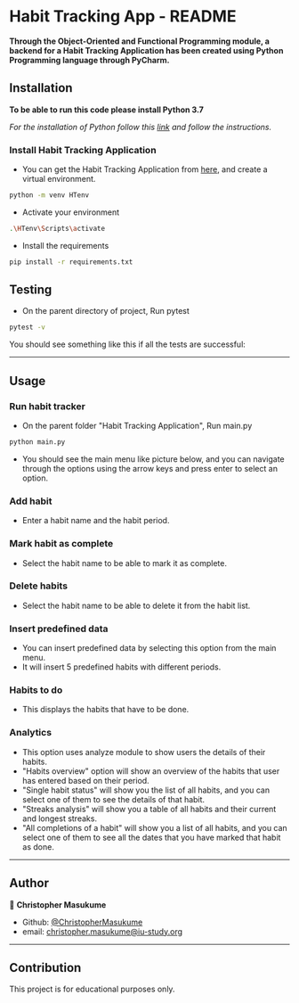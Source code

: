 Habit Tracking App - README
====================================================================================    
**Through the Object-Oriented and Functional Programming module, a backend for a Habit Tracking Application has been 
created using Python Programming language through PyCharm.**

## Installation
**To be able to run this code please install Python 3.7**

*For the installation of Python follow this [link](https://www.python.org/downloads/) and follow the instructions.*


### Install Habit Tracking Application

- You can get the Habit Tracking Application from
[here](https://github.com/ChristopherMasukume/Habit-Tracking-Application/archive/refs/heads/main.zip), and create a virtual environment.

``` sh
python -m venv HTenv
```

- Activate your environment

``` sh
.\HTenv\Scripts\activate
```

- Install the requirements

``` sh
pip install -r requirements.txt
```

## Testing

- On the parent directory of project, Run pytest

``` sh
pytest -v
```

You should see something like this if all the tests are successful:


---
## Usage

### Run habit tracker

- On the parent folder "Habit Tracking Application", Run main.py

``` sh
python main.py
```

- You should see the main menu like picture below, and you can navigate through the options using the arrow keys and press enter to select an option.



 
### Add habit
- Enter a habit name and the habit period.


### Mark habit as complete
- Select the habit name to be able to mark it as complete.


### Delete habits
- Select the habit name to be able to delete it from the habit list.


### Insert predefined data
- You can insert predefined data by selecting this option from the main menu.
- It will insert 5 predefined habits with different periods.


### Habits to do
- This displays the habits that have to be done.


### Analytics
- This option uses analyze module to show users the details of their habits.
- "Habits overview" option will show an overview of the habits that user has entered based on their period.
- "Single habit status" will show you the list of all habits, and you can select one of them to see the details of that habit.
- "Streaks analysis" will show you a table of all habits and their current and longest streaks.
- "All completions of a habit" will show you a list of all habits, and you can select one of them to see all the dates that you have marked that habit as done.

---

## Author

👤 **Christopher Masukume**

* Github: [@ChristopherMasukume](https://github.com/ChristopherMasukume)
* email: christopher.masukume@iu-study.org 

---
## Contribution
This project is for educational purposes only.
